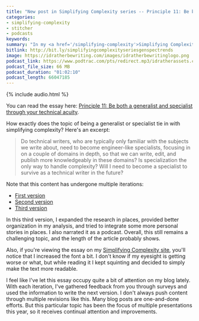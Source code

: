```yaml
---
title: "New post in Simplifying Complexity series -- Principle 11: Be both a generalist and specialist through your technical acuity"
categories:
- simplifying-complexity
- stitcher
- podcasts
keywords:
summary: "In my <a href='/simplifying-complexity'>Simplifying Complexity series</a>, I added a new post called, <i>Principle 11: Be both a generalist and specialist through your technical acuity.</i> I also recorded this essay as a narrated podcast."
bitlink: http://bit.ly/simplifyingcomplexityseriesgenspectrends
image: https://idratherbewriting.com/images/idratherbewritinglogo.png
podcast_link: https://www.podtrac.com/pts/redirect.mp3/idratherassets.com/podcasts/specgentrends.mp3
podcast_file_size: 66 MB
podcast_duration: "01:02:10"
podcast_length: 66047185
---
```


{% include audio.html %}

You can read the essay here: [Principle 11: Be both a generalist and specialist through your technical acuity](https://idratherbewriting.com/simplifying-complexity/both-a-generalist-and-specialist-through-technical-acuity.html).

How exactly does the topic of being a generalist or specialist tie in with simplifying complexity? Here's an excerpt:

 > Do technical writers, who are typically only familiar with the subjects we write about, need to become engineer-like specialists, focusing in on a couple of domains in depth, so that we can write, edit, and publish more knowledgeably in these domains? Is specialization the only way to handle complexity? Will I need to become a specialist to survive as a technical writer in the future?

Note that this content has undergone multiple iterations:

* [First version](https://idratherbewriting.com/2018/10/02/providing-value-as-generalists-in-specialist-contexts-part-1/)
* [Second version](https://idratherbewriting.com/2018/10/09/tech-comm-trends-more-collaboration-with-engineers/)
* [Third version](https://idratherbewriting.com/simplifying-complexity/both-a-generalist-and-specialist-through-technical-acuity.html)

In this third version, I expanded the research in places, provided better organization in my analysis, and tried to integrate some more personal stories in places. I also narrated it as a podcast. Overall, this still remains a challenging topic, and the length of the article probably shows.

Also, if you're viewing the essay on my [Simplifying Complexity site](/simplifying-complexity/), you'll notice that I increased the font a bit. I don't know if my eyesight is getting worse or what, but while reading it I kept squinting and decided to simply make the text more readable.

I feel like I've let this essay occupy quite a bit of attention on my blog lately. With each iteration, I've gathered feedback from you through surveys and used the information to write the next version. I don't always push content through multiple revisions like this. Many blog posts are one-and-done efforts. But this particular topic has been the focus of multiple presentations this year, so it receives continual attention and improvements.
